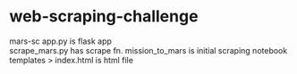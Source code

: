 # web-scraping-challenge
mars-sc
app.py is flask app <br>
scrape_mars.py has scrape fn.
mission_to_mars is initial scraping notebook
templates > index.html is html file


